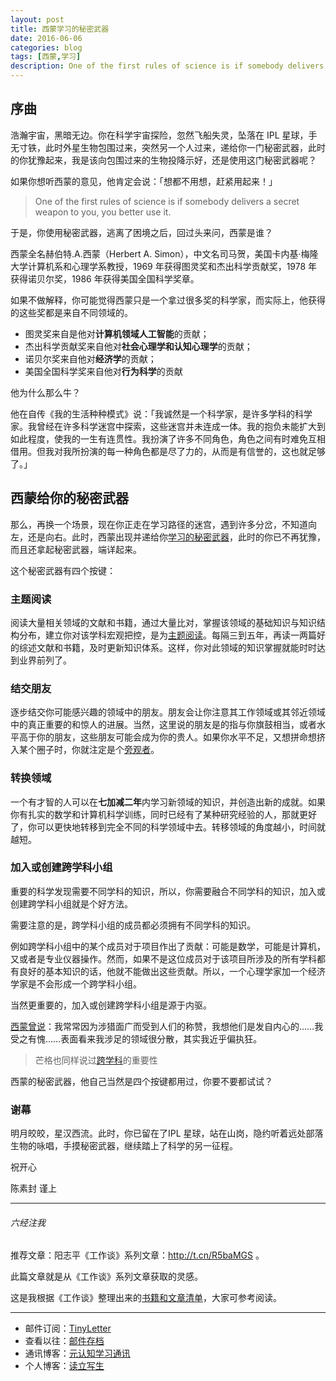 ```yaml
---
layout: post
title: 西蒙学习的秘密武器
date: 2016-06-06
categories: blog
tags: [西蒙,学习]
description: One of the first rules of science is if somebody delivers a secret weapon to you, you better use it.
---
```


## 序曲

浩瀚宇宙，黑暗无边。你在科学宇宙探险，忽然飞船失灵，坠落在 IPL 星球，手无寸铁，此时外星生物包围过来，突然另一个人过来，递给你一门秘密武器，此时的你犹豫起来，我是该向包围过来的生物投降示好，还是使用这门秘密武器呢？

如果你想听西蒙的意见，他肯定会说：「想都不用想，赶紧用起来！」

> One of the first rules of science is if somebody delivers a secret weapon to you, you better use it.

于是，你使用秘密武器，逃离了困境之后，回过头来问，西蒙是谁？

西蒙全名赫伯特.A.西蒙（Herbert A. Simon），中文名司马贺，美国卡内基·梅隆大学计算机系和心理学系教授，1969 年获得图灵奖和杰出科学贡献奖，1978 年获得诺贝尔奖，1986 年获得美国全国科学奖章。

如果不做解释，你可能觉得西蒙只是一个拿过很多奖的科学家，而实际上，他获得的这些奖都是来自不同领域的。

* 图灵奖来自是他对**计算机领域人工智能**的贡献；
* 杰出科学贡献奖来自他对**社会心理学和认知心理学**的贡献；
* 诺贝尔奖来自他对**经济学**的贡献；
* 美国全国科学奖来自他对**行为科学**的贡献

他为什么那么牛？

他在自传《我的生活种种模式》说：「我诚然是一个科学家，是许多学科的科学家。我曾经在许多科学迷宫中探索，这些迷宫并未连成一体。我的抱负未能扩大到如此程度，使我的一生有连贯性。我扮演了许多不同角色，角色之间有时难免互相借用。但我对我所扮演的每一种角色都是尽了力的，从而是有信誉的，这也就足够了。」



## 西蒙给你的秘密武器

那么，再换一个场景，现在你正走在学习路径的迷宫，遇到许多分岔，不知道向左，还是向右。此时，西蒙出现并递给你[学习的秘密武器](http://www.psychspace.com/psych/viewnews-7830.html)，此时的你已不再犹豫，而且还拿起秘密武器，端详起来。

这个秘密武器有四个按键：

### 主题阅读

阅读大量相关领域的文献和书籍，通过大量比对，掌握该领域的基础知识与知识结构分布，建立你对该学科宏观把控，是为[主题阅读](http://www.yangzhiping.com/psy/openmintalk.html)。每隔三到五年，再读一两篇好的综述文献和书籍，及时更新知识体系。这样，你对此领域的知识掌握就能时时达到业界前列了。

### 结交朋友

逐步结交你可能感兴趣的领域中的朋友。朋友会让你注意其工作领域或其邻近领域中的真正重要的和惊人的进展。当然，这里说的朋友是的指与你旗鼓相当，或者水平高于你的朋友，这些朋友可能会成为你的贵人。如果你水平不足，又想拼命想挤入某个圈子时，你就注定是个[旁观者](http://blog.zhgdg.org/2014-04/gt24-cycles/)。


### 转换领域

一个有才智的人可以在**七加减二年**内学习新领域的知识，并创造出新的成就。如果你有扎实的数学和计算机科学训练，同时已经有了某种研究经验的人，那就更好了，你可以更快地转移到完全不同的科学领域中去。转移领域的角度越小，时间就越短。

### 加入或创建跨学科小组

重要的科学发现需要不同学科的知识，所以，你需要融合不同学科的知识，加入或创建跨学科小组就是个好方法。

需要注意的是，跨学科小组的成员都必须拥有不同学科的知识。

例如跨学科小组中的某个成员对于项目作出了贡献：可能是数学，可能是计算机，又或者是专业仪器操作。然而，如果不是这位成员对于该项目所涉及的所有学科都有良好的基本知识的话，他就不能做出这些贡献。所以，一个心理学家加一个经济学家是不会形成一个跨学科小组。

当然更重要的，加入或创建跨学科小组是源于内驱。

[西蒙曾说](http://www.psychspace.com/psych/viewnews-12241.html)：我常常因为涉猎面广而受到人们的称赞，我想他们是发自内心的……我受之有愧……表面看来我涉足的领域很分散，其实我近乎偏执狂。

> 芒格也同样说过[跨学科](https://book.douban.com/review/7225217/)的重要性

西蒙的秘密武器，他自己当然是四个按键都用过，你要不要都试试？


### 谢幕

明月皎皎，星汉西流。此时，你已留在了IPL 星球，站在山岗，隐约听着远处部落生物的咏唱，手摸秘密武器，继续踏上了科学的另一征程。

祝开心

陈素封 谨上

----

###### 六经注我

推荐文章：阳志平《工作谈》系列文章：http://t.cn/R5baMGS 。

此篇文章就是从《工作谈》系列文章获取的灵感。

这是我根据《工作谈》整理出来的[书籍和文章清单](https://www.douban.com/doulist/44549731/)，大家可参考阅读。

----

- 邮件订阅：[TinyLetter](http://tinyletter.com/cnfeat) 
- 查看以往：[邮件存档](http://tinyletter.com/CnFeat/archive)
- 通讯博客：[元认知学习通讯](http://mesule.com) 
- 个人博客：[读立写生](http://cnfeat.com)





